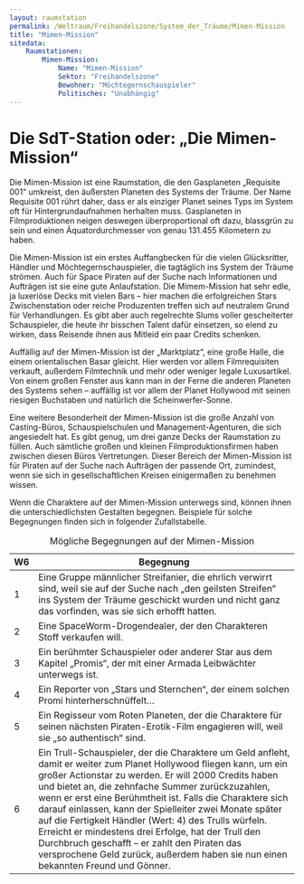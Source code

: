 ```yaml
---
layout: raumstation
permalink: /Weltraum/Freihandelszone/System_der_Träume/Mimen-Mission
title: "Mimen-Mission"
sitedata:
    Raumstationen:
        Mimen-Mission:
            Name: "Mimen-Mission"
            Sektor: "Freihandelszone"
            Bewohner: "Möchtegernschauspieler"
            Politisches: "Unabhängig"
---
```


# Die SdT-Station oder: „Die Mimen-Mission“

Die Mimen-Mission ist eine Raumstation, die den Gasplaneten „Requisite 001“ umkreist, den äußersten Planeten des Systems der Träume. Der Name Requisite 001 rührt daher, dass er als einziger Planet seines Typs im System oft für Hintergrundaufnahmen herhalten muss. Gasplaneten in Filmproduktionen neigen deswegen überproportional oft dazu, blassgrün zu sein und einen Äquatordurchmesser von genau 131.455 Kilometern zu haben.

Die Mimen-Mission ist ein erstes Auffangbecken für die vielen Glücksritter, Händler und Möchtegernschauspieler, die tagtäglich ins System der Träume strömen. Auch für Space Piraten auf der Suche nach Informationen und Aufträgen ist sie eine gute Anlaufstation. Die Mimem-Mission hat sehr edle, ja luxeriöse Decks mit vielen Bars – hier machen die erfolgreichen Stars Zwischenstation oder reiche Produzenten treffen sich auf neutralem Grund für Verhandlungen. Es gibt aber auch regelrechte Slums voller gescheiterter Schauspieler, die heute ihr bisschen Talent dafür einsetzen, so elend zu wirken, dass Reisende ihnen aus Mitleid ein paar Credits schenken.

Auffällig auf der Mimen-Mission ist der „Marktplatz“, eine große Halle, die einem orientalischen Basar gleicht. Hier werden vor allem Filmrequisiten verkauft, außerdem Filmtechnik und mehr oder weniger legale Luxusartikel. Von einem großen Fenster aus kann man in der Ferne die anderen Planeten des Systems sehen – auffällig ist vor allem der Planet Hollywood mit seinen riesigen Buchstaben und natürlich die Scheinwerfer-Sonne.

Eine weitere Besonderheit der Mimen-Mission ist die große Anzahl von Casting-Büros, Schauspielschulen und Management-Agenturen, die sich angesiedelt hat. Es gibt genug, um drei ganze Decks der Raumstation zu füllen. Auch sämtliche großen und kleinen Filmproduktionsfirmen haben zwischen diesen Büros Vertretungen. Dieser Bereich der Mimen-Mission ist für Piraten auf der Suche nach Aufträgen der passende Ort, zumindest, wenn sie sich in gesellschaftlichen Kreisen einigermaßen zu benehmen wissen.

Wenn die Charaktere auf der Mimen-Mission unterwegs sind, können ihnen die unterschiedlichsten Gestalten begegnen. Beispiele für solche Begegnungen finden sich in folgender Zufallstabelle.

<table>
<caption>Mögliche Begegnungen auf der Mimen-Mission</caption>
<thead>
<tr><th>W6</th><th>Begegnung</th></tr>
</thead>
<tbody>
<tr><td>1</td><td>Eine Gruppe männlicher Streifanier, die ehrlich verwirrt sind, weil sie auf der Suche nach „den geilsten Streifen“ ins System der Träume geschickt wurden und nicht ganz das vorfinden, was sie sich erhofft hatten.</td></tr>
<tr><td>2</td><td>Eine SpaceWorm-Drogendealer, der den Charakteren Stoff verkaufen will.</td></tr>
<tr><td>3</td><td>Ein berühmter Schauspieler oder anderer Star aus dem Kapitel „Promis“, der mit einer Armada Leibwächter unterwegs ist.</td></tr>
<tr><td>4</td><td>Ein Reporter von „Stars und Sternchen“, der einem solchen Promi hinterherschnüffelt…</td></tr>
<tr><td>5</td><td>Ein Regisseur vom Roten Planeten, der die Charaktere für seinen nächsten Piraten-Erotik-Film engagieren will, weil sie „so authentisch“ sind.</td></tr>
<tr><td>6</td><td>Ein Trull-Schauspieler, der die Charaktere um Geld anfleht, damit er weiter zum Planet Hollywood fliegen kann, um ein großer Actionstar zu werden. Er will 2000 Credits haben und bietet an, die zehnfache Summer zurückzuzahlen, wenn er erst eine Berühmtheit ist. Falls die Charaktere sich darauf einlassen, kann der Spielleiter zwei Monate später auf die Fertigkeit Händler (Wert: 4) des Trulls würfeln. Erreicht er mindestens drei Erfolge, hat der Trull den Durchbruch geschafft – er zahlt den Piraten das versprochene Geld zurück, außerdem haben sie nun einen bekannten Freund und Gönner.</td></tr>
</tbody>
</table>
